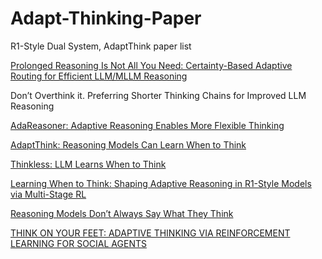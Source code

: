 # Adapt-Thinking-Paper
R1-Style Dual System, AdaptThink paper list

[Prolonged Reasoning Is Not All You Need: Certainty-Based Adaptive Routing for Efficient LLM/MLLM Reasoning](https://arxiv.org/abs/2505.15154 )

Don’t Overthink it. Preferring Shorter Thinking Chains for Improved LLM Reasoning

[AdaReasoner: Adaptive Reasoning Enables More Flexible Thinking](https://arxiv.org/pdf/2505.15400)

[AdaptThink: Reasoning Models Can Learn When to Think](https://arxiv.org/abs/2505.13417)

[Thinkless: LLM Learns When to Think](https://arxiv.org/abs/2505.13379)

[Learning When to Think: Shaping Adaptive Reasoning in R1-Style Models via Multi-Stage RL](https://arxiv.org/abs/2505.10832)

[Reasoning Models Don’t Always Say What They Think](https://arxiv.org/abs/2505.05410)

[THINK ON YOUR FEET: ADAPTIVE THINKING VIA REINFORCEMENT LEARNING FOR SOCIAL AGENTS](https://arxiv.org/abs/2505.02156)
